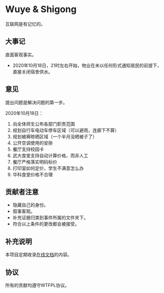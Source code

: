# Wuye & Shigong

互联网是有记忆的。

## 大事记

直面客观事实。

- 2020年10月18日，21时左右开始，物业在未以任何形式通知居民的前提下，直接关闭宿舍供水。

## 意见

提出问题是解决问题的第一步。

2020年10月18日：

1. 向全体师生公布各部门职责范围
2. 规划自行车电动车停车区域（可以避雨，连廊下不算）
3. 规划被褥晾晒区域（一个半月没晒被子了）
4. 公开空调使用的安排
5. 餐厅支持校园卡
6. 武大食堂支持自动计算价格，而非人工
7. 餐厅严格落实明码标价
8. 打印室如何定价，学生不满意怎么办
9. 华科食堂价格不合理

## 贡献者注意

- 隐藏自己的身份。
- 叙事客观。
- 补充证据归类到事件所属的文件夹下。
- 符合以上条件的更改都会被接受。

## 补充说明

本项目定期收录[在线文档](https://docs.qq.com/doc/DTnhMS09IeXhGTUNp)的内容。

## 协议

所有的贡献均遵守WTFPL协议。
